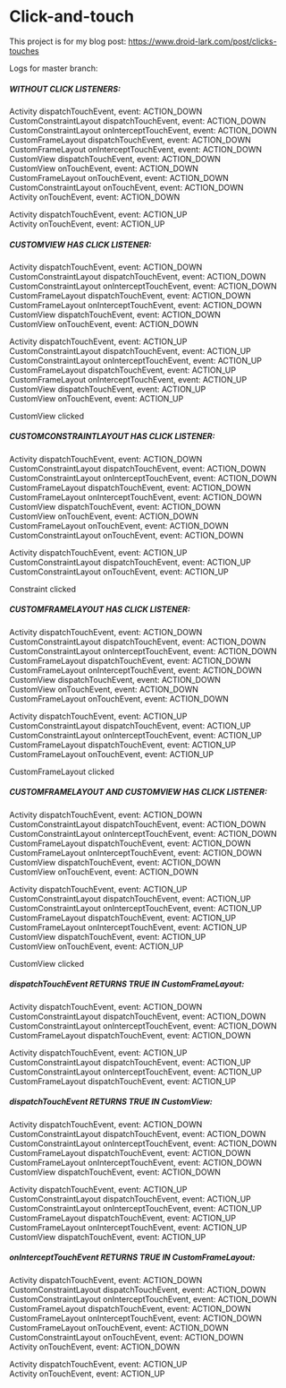 # Click-and-touch
This project is for my blog post: https://www.droid-lark.com/post/clicks-touches

Logs for master branch:

##### WITHOUT CLICK LISTENERS:  
Activity dispatchTouchEvent, event: ACTION_DOWN  
CustomConstraintLayout dispatchTouchEvent, event: ACTION_DOWN  
CustomConstraintLayout onInterceptTouchEvent, event: ACTION_DOWN  
CustomFrameLayout dispatchTouchEvent, event: ACTION_DOWN  
CustomFrameLayout onInterceptTouchEvent, event: ACTION_DOWN  
CustomView dispatchTouchEvent, event: ACTION_DOWN  
CustomView onTouchEvent, event: ACTION_DOWN  
CustomFrameLayout onTouchEvent, event: ACTION_DOWN  
CustomConstraintLayout onTouchEvent, event: ACTION_DOWN  
Activity onTouchEvent, event: ACTION_DOWN  

Activity dispatchTouchEvent, event: ACTION_UP  
Activity onTouchEvent, event: ACTION_UP  

##### CUSTOMVIEW HAS CLICK LISTENER:  
Activity dispatchTouchEvent, event: ACTION_DOWN  
CustomConstraintLayout dispatchTouchEvent, event: ACTION_DOWN  
CustomConstraintLayout onInterceptTouchEvent, event: ACTION_DOWN  
CustomFrameLayout dispatchTouchEvent, event: ACTION_DOWN  
CustomFrameLayout onInterceptTouchEvent, event: ACTION_DOWN  
CustomView dispatchTouchEvent, event: ACTION_DOWN  
CustomView onTouchEvent, event: ACTION_DOWN  
  
Activity dispatchTouchEvent, event: ACTION_UP  
CustomConstraintLayout dispatchTouchEvent, event: ACTION_UP  
CustomConstraintLayout onInterceptTouchEvent, event: ACTION_UP  
CustomFrameLayout dispatchTouchEvent, event: ACTION_UP  
CustomFrameLayout onInterceptTouchEvent, event: ACTION_UP  
CustomView dispatchTouchEvent, event: ACTION_UP  
CustomView onTouchEvent, event: ACTION_UP  

CustomView clicked  

##### CUSTOMCONSTRAINTLAYOUT HAS CLICK LISTENER:  
Activity dispatchTouchEvent, event: ACTION_DOWN  
CustomConstraintLayout dispatchTouchEvent, event: ACTION_DOWN  
CustomConstraintLayout onInterceptTouchEvent, event: ACTION_DOWN  
CustomFrameLayout dispatchTouchEvent, event: ACTION_DOWN  
CustomFrameLayout onInterceptTouchEvent, event: ACTION_DOWN  
CustomView dispatchTouchEvent, event: ACTION_DOWN  
CustomView onTouchEvent, event: ACTION_DOWN  
CustomFrameLayout onTouchEvent, event: ACTION_DOWN  
CustomConstraintLayout onTouchEvent, event: ACTION_DOWN  
  
Activity dispatchTouchEvent, event: ACTION_UP  
CustomConstraintLayout dispatchTouchEvent, event: ACTION_UP  
CustomConstraintLayout onTouchEvent, event: ACTION_UP  
  
Constraint clicked  

##### CUSTOMFRAMELAYOUT HAS CLICK LISTENER:  
Activity dispatchTouchEvent, event: ACTION_DOWN  
CustomConstraintLayout dispatchTouchEvent, event: ACTION_DOWN  
CustomConstraintLayout onInterceptTouchEvent, event: ACTION_DOWN  
CustomFrameLayout dispatchTouchEvent, event: ACTION_DOWN  
CustomFrameLayout onInterceptTouchEvent, event: ACTION_DOWN  
CustomView dispatchTouchEvent, event: ACTION_DOWN  
CustomView onTouchEvent, event: ACTION_DOWN  
CustomFrameLayout onTouchEvent, event: ACTION_DOWN  
  
Activity dispatchTouchEvent, event: ACTION_UP  
CustomConstraintLayout dispatchTouchEvent, event: ACTION_UP  
CustomConstraintLayout onInterceptTouchEvent, event: ACTION_UP  
CustomFrameLayout dispatchTouchEvent, event: ACTION_UP  
CustomFrameLayout onTouchEvent, event: ACTION_UP  
  
CustomFrameLayout clicked  

##### CUSTOMFRAMELAYOUT AND CUSTOMVIEW HAS CLICK LISTENER:  
Activity dispatchTouchEvent, event: ACTION_DOWN  
CustomConstraintLayout dispatchTouchEvent, event: ACTION_DOWN  
CustomConstraintLayout onInterceptTouchEvent, event: ACTION_DOWN  
CustomFrameLayout dispatchTouchEvent, event: ACTION_DOWN  
CustomFrameLayout onInterceptTouchEvent, event: ACTION_DOWN  
CustomView dispatchTouchEvent, event: ACTION_DOWN  
CustomView onTouchEvent, event: ACTION_DOWN  
  
Activity dispatchTouchEvent, event: ACTION_UP  
CustomConstraintLayout dispatchTouchEvent, event: ACTION_UP  
CustomConstraintLayout onInterceptTouchEvent, event: ACTION_UP  
CustomFrameLayout dispatchTouchEvent, event: ACTION_UP  
CustomFrameLayout onInterceptTouchEvent, event: ACTION_UP  
CustomView dispatchTouchEvent, event: ACTION_UP  
CustomView onTouchEvent, event: ACTION_UP  
  
CustomView clicked  


##### dispatchTouchEvent RETURNS TRUE IN CustomFrameLayout:  
Activity dispatchTouchEvent, event: ACTION_DOWN  
CustomConstraintLayout dispatchTouchEvent, event: ACTION_DOWN  
CustomConstraintLayout onInterceptTouchEvent, event: ACTION_DOWN  
CustomFrameLayout dispatchTouchEvent, event: ACTION_DOWN  
  
Activity dispatchTouchEvent, event: ACTION_UP  
CustomConstraintLayout dispatchTouchEvent, event: ACTION_UP  
CustomConstraintLayout onInterceptTouchEvent, event: ACTION_UP  
CustomFrameLayout dispatchTouchEvent, event: ACTION_UP  
  
##### dispatchTouchEvent RETURNS TRUE IN CustomView:  
Activity dispatchTouchEvent, event: ACTION_DOWN  
CustomConstraintLayout dispatchTouchEvent, event: ACTION_DOWN  
CustomConstraintLayout onInterceptTouchEvent, event: ACTION_DOWN  
CustomFrameLayout dispatchTouchEvent, event: ACTION_DOWN  
CustomFrameLayout onInterceptTouchEvent, event: ACTION_DOWN  
CustomView dispatchTouchEvent, event: ACTION_DOWN  
  
Activity dispatchTouchEvent, event: ACTION_UP  
CustomConstraintLayout dispatchTouchEvent, event: ACTION_UP  
CustomConstraintLayout onInterceptTouchEvent, event: ACTION_UP  
CustomFrameLayout dispatchTouchEvent, event: ACTION_UP  
CustomFrameLayout onInterceptTouchEvent, event: ACTION_UP  
CustomView dispatchTouchEvent, event: ACTION_UP  
  
##### onInterceptTouchEvent RETURNS TRUE IN CustomFrameLayout:  
Activity dispatchTouchEvent, event: ACTION_DOWN  
CustomConstraintLayout dispatchTouchEvent, event: ACTION_DOWN  
CustomConstraintLayout onInterceptTouchEvent, event: ACTION_DOWN  
CustomFrameLayout dispatchTouchEvent, event: ACTION_DOWN  
CustomFrameLayout onInterceptTouchEvent, event: ACTION_DOWN  
CustomFrameLayout onTouchEvent, event: ACTION_DOWN  
CustomConstraintLayout onTouchEvent, event: ACTION_DOWN  
Activity onTouchEvent, event: ACTION_DOWN  
  
Activity dispatchTouchEvent, event: ACTION_UP  
Activity onTouchEvent, event: ACTION_UP  
